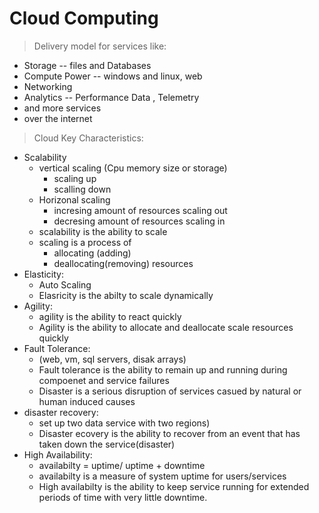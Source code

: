 # Cloud Computing
> Delivery model for services like:
* Storage -- files and Databases
* Compute Power -- windows and linux, web
* Networking
* Analytics -- Performance Data , Telemetry
* and more services
* over the internet
> Cloud Key Characteristics:
* Scalability
  * vertical scaling (Cpu memory size or storage)
    * scaling up
    * scalling down
  * Horizonal scaling
    * incresing amount of resources scaling out
    * decresing amount of resources scaling in
  * scalability is the ability to scale
  * scaling is a process of
      * allocating (adding)
      * deallocating(removing) resources
 * Elasticity:
    * Auto Scaling
    * Elasricity is the abilty to scale dynamically
  * Agility:
     * agility is the ability to react quickly
     * Agility is the ability to allocate and deallocate scale resources quickly
   * Fault Tolerance:
      * (web, vm, sql servers, disak arrays)
      * Fault tolerance is the ability to remain up and running during compoenet and service failures
      * Disaster is a serious disruption of services casued by natural or human induced causes
   * disaster recovery:
      * set up two data service with two regions)
      * Disaster ecovery is the ability to recover from an event that has taken down the service(disaster)
   * High Availability:
      * availabilty = uptime/ uptime + downtime
      * availabilty is a measure of  system uptime for users/services
      * High availabilty is the ability to keep service running for extended periods of time with very little downtime.
   
     
